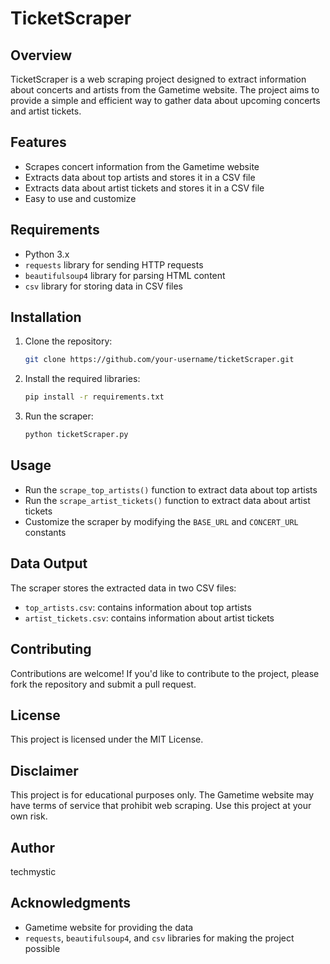 # TicketScraper

## Overview

TicketScraper is a web scraping project designed to extract information about concerts and artists from the Gametime website. The project aims to provide a simple and efficient way to gather data about upcoming concerts and artist tickets.

## Features

- Scrapes concert information from the Gametime website
- Extracts data about top artists and stores it in a CSV file
- Extracts data about artist tickets and stores it in a CSV file
- Easy to use and customize

## Requirements

- Python 3.x
- `requests` library for sending HTTP requests
- `beautifulsoup4` library for parsing HTML content
- `csv` library for storing data in CSV files

## Installation

1. Clone the repository:
   ```bash
   git clone https://github.com/your-username/ticketScraper.git
   ```
2. Install the required libraries:
   ```bash
   pip install -r requirements.txt
   ```
3. Run the scraper:
   ```bash
   python ticketScraper.py
   ```

## Usage

- Run the `scrape_top_artists()` function to extract data about top artists
- Run the `scrape_artist_tickets()` function to extract data about artist tickets
- Customize the scraper by modifying the `BASE_URL` and `CONCERT_URL` constants

## Data Output

The scraper stores the extracted data in two CSV files:

- `top_artists.csv`: contains information about top artists
- `artist_tickets.csv`: contains information about artist tickets

## Contributing

Contributions are welcome! If you'd like to contribute to the project, please fork the repository and submit a pull request.

## License

This project is licensed under the MIT License.

## Disclaimer

This project is for educational purposes only. The Gametime website may have terms of service that prohibit web scraping. Use this project at your own risk.

## Author

techmystic

## Acknowledgments

- Gametime website for providing the data
- `requests`, `beautifulsoup4`, and `csv` libraries for making the project possible
